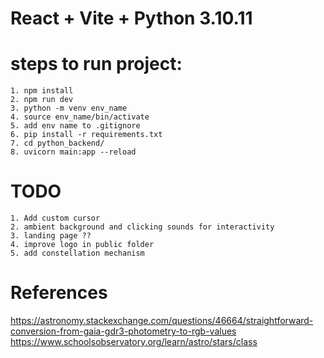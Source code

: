 # React + Vite + Python 3.10.11
# steps to run project:
    1. npm install
    2. npm run dev
    3. python -m venv env_name
    4. source env_name/bin/activate
    5. add env name to .gitignore
    6. pip install -r requirements.txt
    7. cd python_backend/
    8. uvicorn main:app --reload
# TODO 
    1. Add custom cursor
    2. ambient background and clicking sounds for interactivity
    3. landing page ?? 
    4. improve logo in public folder
    5. add constellation mechanism
# References
https://astronomy.stackexchange.com/questions/46664/straightforward-conversion-from-gaia-gdr3-photometry-to-rgb-values
https://www.schoolsobservatory.org/learn/astro/stars/class

